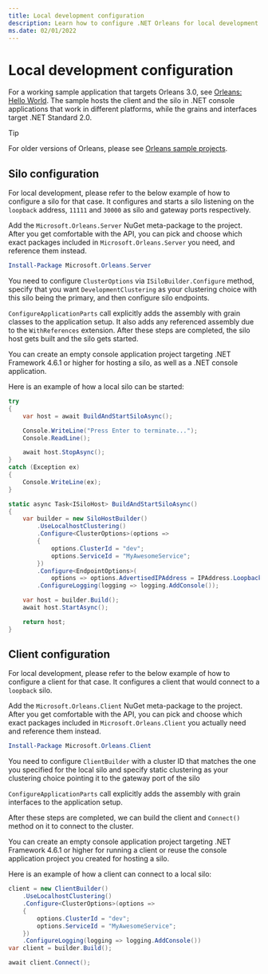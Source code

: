 ```yaml
---
title: Local development configuration
description: Learn how to configure .NET Orleans for local development.
ms.date: 02/01/2022
---
```


# Local development configuration

For a working sample application that targets Orleans 3.0, see [Orleans: Hello World](https://github.com/dotnet/orleans/tree/main/samples/HelloWorld). The sample hosts the client and the silo in .NET console applications that work in different platforms, while the grains and interfaces target .NET Standard 2.0.

> [!TIP]
> For older versions of Orleans, please see [Orleans sample projects](https://github.com/dotnet/orleans/tree/main/samples).

## Silo configuration

For local development, please refer to the below example of how to configure a silo for that case. It configures and starts a silo listening on the `loopback` address, `11111` and `30000` as silo and gateway ports respectively.

Add the `Microsoft.Orleans.Server` NuGet meta-package to the project. After you get comfortable with the API, you can pick and choose which exact packages included in `Microsoft.Orleans.Server` you need, and reference them instead.

```powershell
Install-Package Microsoft.Orleans.Server
```

You need to configure `ClusterOptions` via `ISiloBuilder.Configure` method, specify that you want `DevelopmentClustering` as your clustering choice with this silo being the primary, and then configure silo endpoints.

`ConfigureApplicationParts` call explicitly adds the assembly with grain classes to the application setup. It also adds any referenced assembly due to the `WithReferences` extension. After these steps are completed, the silo host gets built and the silo gets started.

You can create an empty console application project targeting .NET Framework 4.6.1 or higher for hosting a silo, as well as a .NET console application.

Here is an example of how a local silo can be started:

```csharp
try
{
    var host = await BuildAndStartSiloAsync();

    Console.WriteLine("Press Enter to terminate...");
    Console.ReadLine();

    await host.StopAsync();
}
catch (Exception ex)
{
    Console.WriteLine(ex);
}

static async Task<ISiloHost> BuildAndStartSiloAsync()
{
    var builder = new SiloHostBuilder()
        .UseLocalhostClustering()
        .Configure<ClusterOptions>(options =>
        {
            options.ClusterId = "dev";
            options.ServiceId = "MyAwesomeService";
        })
        .Configure<EndpointOptions>(
            options => options.AdvertisedIPAddress = IPAddress.Loopback)
        .ConfigureLogging(logging => logging.AddConsole());

    var host = builder.Build();
    await host.StartAsync();

    return host;
}
```

## Client configuration

For local development, please refer to the below example of how to configure a client for that case.
It configures a client that would connect to a `loopback` silo.

Add the `Microsoft.Orleans.Client` NuGet meta-package to the project.
After you get comfortable with the API, you can pick and choose which exact packages included in `Microsoft.Orleans.Client` you actually need and reference them instead.

```powershell
Install-Package Microsoft.Orleans.Client
```

You need to configure `ClientBuilder` with a cluster ID that matches the one you specified for the local silo and specify static clustering as your clustering choice pointing it to the gateway port of the silo

`ConfigureApplicationParts` call explicitly adds the assembly with grain interfaces to the application setup.

After these steps are completed, we can build the client and `Connect()` method on it to connect to the cluster.

You can create an empty console application project targeting .NET Framework 4.6.1 or higher for running a client or reuse the console application project you created for hosting a silo.

Here is an example of how a client can connect to a local silo:

```csharp
client = new ClientBuilder()
    .UseLocalhostClustering()
    .Configure<ClusterOptions>(options =>
    {
        options.ClusterId = "dev";
        options.ServiceId = "MyAwesomeService";
    })
    .ConfigureLogging(logging => logging.AddConsole())
var client = builder.Build();

await client.Connect();
```
